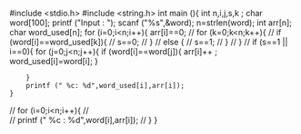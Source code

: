 #include <stdio.h>
#include <string.h>
int main (){
	int n,i,j,s,k ;
	char word[100];
	printf ("Input : ");
	scanf ("%s",&word);
	n=strlen(word);
	int arr[n];
 	char word_used[n];
	for (i=0;i<n;i++){
		arr[i]==0;
//		for (k=0;k<n;k++){
//			if (word[i]==word_used[k]){
//				s==0;
//			}
//			else {
//				s==1;
//			}
//		}
//		if (s==1 || i==0){
		for (j=0;j<n;j++){
			if (word[i]==word[j]){
				arr[i]++ ;
				word_used[i]=word[i];
			}
			
		}
		printf (" %c: %d",word_used[i],arr[i]);
	}
		
//	for (i=0;i<n;i++){
//		
//		printf (" %c : %d",word[i],arr[i]);
//	}
}